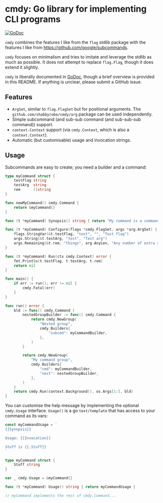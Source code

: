 cmdy: Go library for implementing CLI programs
==============================================

[![GoDoc](https://godoc.org/github.com/shabbyrobe/cmdy?status.svg)](https://godoc.org/github.com/shabbyrobe/cmdy)

`cmdy` combines the features I like from the `flag` stdlib package with the
features I like from https://github.com/google/subcommands.

`cmdy` focuses on minimalism and tries to imitate and leverage the stdlib as
much as possible. It does not attempt to replace `flag.Flag`, though it does
extend it slightly.

`cmdy` is liberally documented in [GoDoc](https://godoc.org/github.com/shabbyrobe/cmdy),
though a brief overview is provided in this README. If anything is unclear, please
submit a GitHub issue.


Features
--------

- `ArgSet`, similar to `flag.FlagSet` but for positional arguments. The
  `github.com/shabbyrobe/cmdy/arg` package can be used independently.
- Simple subcommand (and sub-sub command (and sub-sub-sub command)) support.
- `context.Context` support (via `cmdy.Context`, which is also a
  `context.Context`).
- Automatic (but customisable) usage and invocation strings.


Usage
-----

Subcommands are easy to create; you need a builder and a command:

```go
type myCommand struct {
	testFlag string
	testArg  string
	rem      []string
}

func newMyCommand() cmdy.Command {
	return &myCommand{}
}

func (t *myCommand) Synopsis() string { return "My command is a command that does stuff" }

func (t *myCommand) Configure(flags *cmdy.FlagSet, args *arg.ArgSet) {
	flags.StringVar(&t.testFlag, "test", "", "Test flag")
	args.String(&t.testArg, "test", "Test arg")
	args.Remaining(&t.rem, "things", arg.AnyLen, "Any number of extra string arguments.")
}

func (t *myCommand) Run(ctx cmdy.Context) error {
	fmt.Println(t.testFlag, t.testArg, t.rem)
	return nil
}

func main() {
	if err := run(); err != nil {
		cmdy.Fatal(err)
	}
}

func run() error {
	bld := func() cmdy.Command {
		nestedGroupBuilder := func() cmdy.Command {
			return cmdy.NewGroup(
				"Nested group",
				cmdy.Builders{
					"subcmd": myCommandBuilder,
				},
			)
		}

		return cmdy.NewGroup(
			"My command group",
			cmdy.Builders{
				"cmd": myCommandBuilder,
				"nest": nestedGroupBuilder,
			},
		)
	}
	return cmdy.Run(context.Background(), os.Args[1:], bld)
}
```

You can customise the help message by implementing the optional `cmdy.Usage`
interface. ``Usage()`` is a go ``text/template`` that has access to your
command as its vars:

```go
const myCommandUsage = `
{{Synopsis}}

Usage: {{Invocation}}

Stuff is {{.Stuff}}
`

type myCommand struct {
    Stuff string
}

var _ cmdy.Usage = &myCommand{}

func (t *myCommand) Usage() string { return myCommandUsage }

// myCommand implements the rest of cmdy.Command...
```

